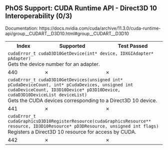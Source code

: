 <h2>PhOS Support: CUDA Runtime API - Direct3D 10 Interoperability (0/3)</h2>

<p>
Documentation: https://docs.nvidia.com/cuda/archive/11.3.0/cuda-runtime-api/group__CUDART__D3D10.html#group__CUDART__D3D10

<table>
<tr>
<th>Index</th>
<th>Supported</th>
<th>Test Passed</th>
</tr>

<tr>
<td colspan=3>
<code>cudaError_t cudaD3D10GetDevice(int* device, IDXGIAdapter* pAdapter)</code><br>
Gets the device number for an adapter.
</td>
</tr>
<tr>
<td>440</td>
<td>✗</td>
<td>✗</td>
</tr>

<tr>
<td colspan=3>
<code>cudaError_t cudaD3D10GetDevices(unsigned int* pCudaDeviceCount, int* pCudaDevices, unsigned int cudaDeviceCount, ID3D10Device* pD3D10Device, cudaD3D10DeviceList deviceList)</code><br>
Gets the CUDA devices corresponding to a Direct3D 10 device.
</td>
</tr>
<tr>
<td>441</td>
<td>✗</td>
<td>✗</td>
</tr>

<tr>
<td colspan=3>
<code>cudaError_t cudaGraphicsD3D10RegisterResource(cudaGraphicsResource** resource, ID3D10Resource* pD3DResource, unsigned int flags)</code><br>
Registers a Direct3D 10 resource for access by CUDA.
</td>
</tr>
<tr>
<td>442</td>
<td>✗</td>
<td>✗</td>
</tr>

</table>
